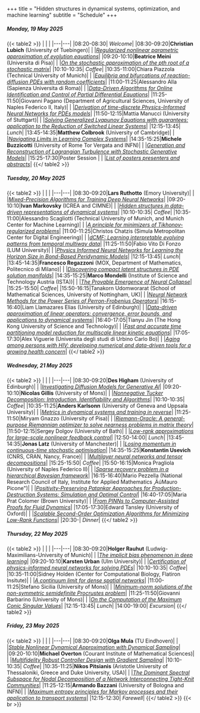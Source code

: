 +++
title = "Hidden structures in dynamical systems, optimization, and machine learning"
subtitle = "Schedule"
+++


#####  Monday, 19 May 2025

{{< table2 >}}
|   |   |
|---|---|
|08:20-08:30| *Welcome*|
|08:30-09:20|**Christian Lubich** (University of Tuebingen)|
|  |[*Regularized nonlinear parametric approximation of evolution equations*](/workshop4/christian_lubich)|
|09:20-10:10|**Beatrice Meini** (Universita di Pisa)|
|  |[*On the stochastic approximation of the $p$th root of a stochastic matrix*](https://github.com/ftudisco/workshop-hidden-structures-in-dynamical-systems-optimization-and-machine-learning-gssi/blob/main/invited/abstract_meini_beatrice.pdf)|
|10:10-10:35| *Coffee*|
|10:35-11:00|Chiara Piazzola (Technical University of Munich)|
|  |[*Equilibria and bifurcations of reaction-diffusion PDEs with random coefficients*](https://github.com/ftudisco/workshop-hidden-structures-in-dynamical-systems-optimization-and-machine-learning-gssi/blob/main/contributed/abstract_piazzola_chiara.pdf)|
|11:00-11:25|Alessandro Alla (Sapienza Universita di Roma)|
|  |[*Data-Driven Algorithms for Online Identification and Control of Partial Differential Equations*](https://github.com/ftudisco/workshop-hidden-structures-in-dynamical-systems-optimization-and-machine-learning-gssi/blob/main/contributed/abstract_alla_alessandro.pdf)|
|11:25-11:50|Giovanni Pagano (Department of Agricultural Sciences, University of Naples Federico II, Italy)|
|  |[*Derivation of time-discrete Physics-Informed Neural Networks for PDEs models*](https://github.com/ftudisco/workshop-hidden-structures-in-dynamical-systems-optimization-and-machine-learning-gssi/blob/main/contributed/abstract_pagano_giovanni.pdf)|
|11:50-12:15|Mattia Manucci (University of Stuttgart)|
|  |[*Solving Generalized Lyapunov Equations with guarantees: application to the Reduction of Switched Linear Systems*](https://github.com/ftudisco/workshop-hidden-structures-in-dynamical-systems-optimization-and-machine-learning-gssi/blob/main/contributed/abstract_manucci_mattia.pdf)|
|12:15-13:45| *Lunch*|
|13:45-14:35|**Matthew Colbrook** (University of Cambridge)|
|  |[*Navigating Limits in Learning Complex Systems*](https://github.com/ftudisco/workshop-hidden-structures-in-dynamical-systems-optimization-and-machine-learning-gssi/blob/main/invited/abstract_colbrook_matthew.pdf)|
|14:35-15:25|**Michele Buzzicotti** (University of Rome Tor Vergata and INFN)|
|  |[*Generation and Reconstruction of Lagrangian Turbulence with Stochastic Generative Models*](https://github.com/ftudisco/workshop-hidden-structures-in-dynamical-systems-optimization-and-machine-learning-gssi/blob/main/invited/abstract_buzzicotti_michele.pdf)|
|15:25-17:30|Poster Session |
|  |[*List of posters presenters and abstracts*](/workshop4/poster_session)|
{{</ table2 >}}

#####  Tuesday, 20 May 2025

{{< table2 >}}
|   |   |
|---|---|
|08:30-09:20|**Lars Ruthotto** (Emory University)|
|  |[*Mixed-Precision Algorithms for Training Deep Neural Networks*](https://github.com/ftudisco/workshop-hidden-structures-in-dynamical-systems-optimization-and-machine-learning-gssi/blob/main/invited/abstract_ruthotto_lars.pdf)|
|09:20-10:10|**Ivan Markovsky** (ICREA and CIMNE)|
|  |[*Hidden structures in data-driven representations of dynamical systems*](https://github.com/ftudisco/workshop-hidden-structures-in-dynamical-systems-optimization-and-machine-learning-gssi/blob/main/invited/abstract_markovsky_ivan.pdf)|
|10:10-10:35| *Coffee*|
|10:35-11:00|Alessandro Scagliotti (Technical University of Munich, and Munich Center for Machine Learning)|
|  |[*A principle for minimizers of Tikhonov-regularized problems*](https://github.com/ftudisco/workshop-hidden-structures-in-dynamical-systems-optimization-and-machine-learning-gssi/blob/main/contributed/abstract_scagliotti_alessandro.pdf)|
|11:00-11:25|Christos Chatzis (Simula Metropolitan Center for Digital Engineering)|
|  |[*dCMF: Learning interpretable evolving patterns from temporal multiway data*](https://github.com/ftudisco/workshop-hidden-structures-in-dynamical-systems-optimization-and-machine-learning-gssi/blob/main/contributed/abstract_chatzis_christos.pdf)|
|11:25-11:50|Fabio Vito Di Fonzo (LUM University)|
|  |[*Physics Informed Neural Networks for Learning the Horizon Size in Bond-Based Peridynamic Models*](https://github.com/ftudisco/workshop-hidden-structures-in-dynamical-systems-optimization-and-machine-learning-gssi/blob/main/contributed/abstract_difonzo_fabio_vito.pdf)|
|12:15-13:45| *Lunch*|
|13:45-14:35|**Francesco Regazzoni** (MOX, Department of Mathematics, Politecnico di Milano)|
|  |[*Discovering compact latent structures in PDE solution manifolds*](https://github.com/ftudisco/workshop-hidden-structures-in-dynamical-systems-optimization-and-machine-learning-gssi/blob/main/invited/abstract_regazzoni_francesco.pdf)|
|14:35-15:25|**Marco Mondelli** (Institute of Science and Technology Austria (ISTA))|
|  |[*The Provable Emergence of Neural Collapse*](https://github.com/ftudisco/workshop-hidden-structures-in-dynamical-systems-optimization-and-machine-learning-gssi/blob/main/invited/abstract_mondelli_marco.pdf)|
|15:25-15:50| *Coffee*|
|15:50-16:15|Tanakorn Udomworarat (School of Mathematical Sciences, University of Nottingham, UK)|
|  |[*Neural Network Methods for the Power Series of Perron-Frobenius Operators*](https://github.com/ftudisco/workshop-hidden-structures-in-dynamical-systems-optimization-and-machine-learning-gssi/blob/main/contributed/abstract_udomworarat_tanakorn.pdf)|
|16:15-16:40|Liam Llamazares Elias (University of Edinburgh)|
|  |[*Data-driven approximation of linear operators: convergence, error bounds, and applications to dynamical systems*](https://github.com/ftudisco/workshop-hidden-structures-in-dynamical-systems-optimization-and-machine-learning-gssi/blob/main/contributed/abstract_llamazares_elias_liam.pdf)|
|16:40-17:05|Tianyu Jin (The Hong Kong University of Science and Technology)|
|  |[*Fast and accurate time partitioning model reduction for multiscale linear kinetic equations*](https://github.com/ftudisco/workshop-hidden-structures-in-dynamical-systems-optimization-and-machine-learning-gssi/blob/main/contributed/abstract_jin_tianyu.pdf)|
|17:05-17:30|Alex Viguerie (Universita degli studi di Urbino Carlo Bo)|
|  |[*Aging among persons with HIV: developing numerical and data-driven tools for a growing health concern*](https://github.com/ftudisco/workshop-hidden-structures-in-dynamical-systems-optimization-and-machine-learning-gssi/blob/main/contributed/abstract_viguerie_alex.pdf)|
{{</ table2 >}}

#####  Wednesday, 21 May 2025

{{< table2 >}}
|   |   |
|---|---|
|08:30-09:20|**Des Higham** (University of Edinburgh)|
|  |[*Investigating Diffusion Models for Generative AI*](https://github.com/ftudisco/workshop-hidden-structures-in-dynamical-systems-optimization-and-machine-learning-gssi/blob/main/invited/abstract_higham_des.pdf)|
|09:20-10:10|**Nicolas Gillis** (University of Mons)|
|  |[*Nonnegative Tucker Decomposition: Introduction, Identifiability and Algorithms*](https://github.com/ftudisco/workshop-hidden-structures-in-dynamical-systems-optimization-and-machine-learning-gssi/blob/main/invited/abstract_gillis_nicolas.pdf)|
|10:10-10:35| *Coffee*|
|10:35-11:25|**Anders Karlsonn** (University of Geneva and Uppsala University)|
|  |[*Metrics in dynamical systems and training in reverse*](https://github.com/ftudisco/workshop-hidden-structures-in-dynamical-systems-optimization-and-machine-learning-gssi/blob/main/invited/abstract_karlsson_anders.pdf)|
|11:25-11:50|Miryam Gnazzo (University of Pisa)|
|  |[*Riemann-Oracle: A general-purpose Riemannian optimizer to solve nearness problems in matrix theory*](https://github.com/ftudisco/workshop-hidden-structures-in-dynamical-systems-optimization-and-machine-learning-gssi/blob/main/contributed/abstract_gnazzo_miryam.pdf)|
|11:50-12:15|Sergey Dolgov (University of Bath)|
|  |[*Low-rank approximations for large-scale nonlinear feedback control*](https://github.com/ftudisco/workshop-hidden-structures-in-dynamical-systems-optimization-and-machine-learning-gssi/blob/main/contributed/abstract_dolgov_sergey.pdf)|
|12:50-14:00| *Lunch*|
|13:45-14:35|**Jonas Latz** (University of Manchester)|
|  |[*Losing momentum in continuous-time stochastic optimisation*](https://github.com/ftudisco/workshop-hidden-structures-in-dynamical-systems-optimization-and-machine-learning-gssi/blob/main/invited/abstract_latz_jonas.pdf)|
|14:35-15:25|**Konstantin Usevich** (CNRS, CRAN, Nancy, France)|
|  |[*Multilayer neural networks and tensor decompositions*](https://github.com/ftudisco/workshop-hidden-structures-in-dynamical-systems-optimization-and-machine-learning-gssi/blob/main/invited/abstract_usevich_konstantin.pdf)|
|15:25-15:50| *Coffee*|
|15:50-16:15|Monica Pragliola (University of Naples Federico II)|
|  |[*Sparse recovery problem in a hierarchical Bayesian framework*](https://github.com/ftudisco/workshop-hidden-structures-in-dynamical-systems-optimization-and-machine-learning-gssi/blob/main/contributed/abstract_pragiola_monica.pdf)|
|16:15-16:40|Mario Pezzella (National Research Council of Italy, Institute for Applied Mathematics ‚ÄúMauro Picone")|
|  |[*Positivity-Preserving Patankar Approaches for Production-Destruction Systems: Simulation and Optimal Control*](https://github.com/ftudisco/workshop-hidden-structures-in-dynamical-systems-optimization-and-machine-learning-gssi/blob/main/contributed/abstract_pezzella_mario.pdf)|
|16:40-17:05|Maria Prat Colomer (Brown University)|
|  |[*From PINNs to Computer-Assisted Proofs for Fluid Dynamics*](https://github.com/ftudisco/workshop-hidden-structures-in-dynamical-systems-optimization-and-machine-learning-gssi/blob/main/contributed/abstract_prat_colomer_maria.pdf)|
|17:05-17:30|Edward Tansley (University of Oxford)|
|  |[*Scalable Second-Order Optimization Algorithms for Minimizing Low-Rank Functions*](https://github.com/ftudisco/workshop-hidden-structures-in-dynamical-systems-optimization-and-machine-learning-gssi/blob/main/contributed/abstract_tansley_edward.pdf)|
|20:30-| *Dinner*|
{{</ table2 >}}

#####  Thursday, 22 May 2025

{{< table2 >}}
|   |   |
|---|---|
|08:30-09:20|**Holger Rauhut** (Ludwig-Maximilians-University of Munich)|
|  |[*The implicit bias phenomenon in deep learning*](https://github.com/ftudisco/workshop-hidden-structures-in-dynamical-systems-optimization-and-machine-learning-gssi/blob/main/invited/abstract_rauhut_holger.pdf)|
|09:20-10:10|**Karsten Urban** (Ulm University)|
|  |[*Certification of physics-informed neural networks for solving PDEs*](https://github.com/ftudisco/workshop-hidden-structures-in-dynamical-systems-optimization-and-machine-learning-gssi/blob/main/invited/abstract_urban_karsten.pdf)|
|10:10-10:35| *Coffee*|
|10:35-11:00|Sidney Holden (Center for Computational Biology, Flatiron Insitute)|
|  |[*A continuum limit for dense spatial networks*](https://github.com/ftudisco/workshop-hidden-structures-in-dynamical-systems-optimization-and-machine-learning-gssi/blob/main/contributed/abstract_holden_sidney.pdf)|
|11:00-11:25|Stefano Sicilia (University of Mons)|
|  |[*Minimum-norm solutions of the non-symmetric semidefinite Procrustes problem*](https://github.com/ftudisco/workshop-hidden-structures-in-dynamical-systems-optimization-and-machine-learning-gssi/blob/main/contributed/abstract_sicilia_stefano.pdf)|
|11:25-11:50|Giovanni Barbarino (University of Mons)|
|  |[*On the Computation of the Maximum Conic Singular Values*](https://github.com/ftudisco/workshop-hidden-structures-in-dynamical-systems-optimization-and-machine-learning-gssi/blob/main/contributed/abstract_barbarino_giovanni.pdf)|
|12:15-13:45| *Lunch*|
|14:00-19:00| *Excursion*|
{{</ table2 >}}

#####  Friday, 23 May 2025

{{< table2 >}}
|   |   |
|---|---|
|08:30-09:20|**Olga Mula** (TU Eindhoven)|
|  |[*Stable Nonlinear Dynamical Approximation with Dynamical Sampling*](https://github.com/ftudisco/workshop-hidden-structures-in-dynamical-systems-optimization-and-machine-learning-gssi/blob/main/invited/abstract_mula_hernandez_olga.pdf)|
|09:20-10:10|**Michael Overton** (Courant Institute of Mathematical Sciences)|
|  |[*Multifidelity Robust Controller Design with Gradient Sampling*](https://github.com/ftudisco/workshop-hidden-structures-in-dynamical-systems-optimization-and-machine-learning-gssi/blob/main/invited/abstract_overton_michael.pdf)|
|10:10-10:35| *Coffee*|
|10:35-11:25|**Nikos Pitsianis** (Aristotle University of Thessaloniki, Greece and Duke University, USA)|
|  |[*The Dominant Spectral Subspace for Nodal Decomposition of a Network Interconnecting Tight-Knit Communities*](https://github.com/ftudisco/workshop-hidden-structures-in-dynamical-systems-optimization-and-machine-learning-gssi/blob/main/invited/abstract_pitsianis_nikos.pdf)|
|11:25-12:15|**Armando Bazzani** (University of Bologna and INFN)|
|  |[*Maximum entropy principles for Markov processes and their application to transport systems*](/workshop4/armando_bazzani)|
|12:15-12:30| *Farewell*|
{{</ table2 >}}
{{< br >}}